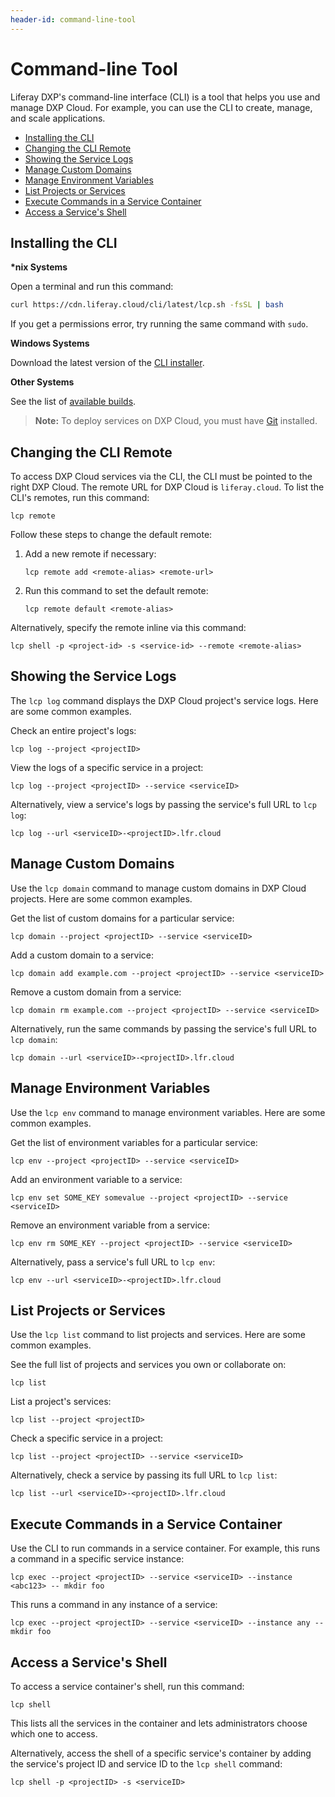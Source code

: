 ```yaml
---
header-id: command-line-tool
---
```


# Command-line Tool

Liferay DXP's command-line interface (CLI) is a tool that helps you use and 
manage DXP Cloud. For example, you can use the CLI to create, manage, and scale 
applications. 

* [Installing the CLI](#installing-the-cli)
* [Changing the CLI Remote](#changing-the-cli-remote)
* [Showing the Service Logs](#showing-the-service-logs)
* [Manage Custom Domains](#manage-custom-domains)
* [Manage Environment Variables](#manage-environment-variables)
* [List Projects or Services](#list-projects-or-services)
* [Execute Commands in a Service Container](#execute-commands-in-a-service-container)
* [Access a Service's Shell](#access-a-services-shell)

## Installing the CLI

**\*nix Systems**

Open a terminal and run this command: 

```bash
curl https://cdn.liferay.cloud/cli/latest/lcp.sh -fsSL | bash
```

If you get a permissions error, try running the same command with `sudo`. 

**Windows Systems**

Download the latest version of the 
[CLI installer](https://cdn.liferay.cloud/cli/latest/lcp-installer-windows-amd64.msi). 

**Other Systems**

See the list of 
[available builds](https://dl.equinox.io/wedeploy/lcp/stable).

> **Note:** To deploy services on DXP Cloud, you must have 
> [Git](https://git-scm.com/) 
> installed. 

## Changing the CLI Remote

To access DXP Cloud services via the CLI, the CLI must be pointed to the right 
DXP Cloud. The remote URL for DXP Cloud is `liferay.cloud`. To list the CLI's 
remotes, run this command: 

```shell
lcp remote
```

Follow these steps to change the default remote: 

1. Add a new remote if necessary: 

    ```shell
    lcp remote add <remote-alias> <remote-url>
    ```

1. Run this command to set the default remote: 

    ```shell
    lcp remote default <remote-alias>
    ```

Alternatively, specify the remote inline via this command: 

```shell
lcp shell -p <project-id> -s <service-id> --remote <remote-alias>
```

## Showing the Service Logs

The `lcp log` command displays the DXP Cloud project's service logs. Here are 
some common examples. 

Check an entire project's logs: 

```shell
lcp log --project <projectID>
```

View the logs of a specific service in a project: 

```shell
lcp log --project <projectID> --service <serviceID>
```

Alternatively, view a service's logs by passing the service's full URL to 
`lcp log`: 

```shell
lcp log --url <serviceID>-<projectID>.lfr.cloud
```

## Manage Custom Domains

Use the `lcp domain` command to manage custom domains in DXP Cloud projects. 
Here are some common examples. 

Get the list of custom domains for a particular service: 

```shell
lcp domain --project <projectID> --service <serviceID>
```

Add a custom domain to a service: 

```shell
lcp domain add example.com --project <projectID> --service <serviceID>
```

Remove a custom domain from a service:

```shell
lcp domain rm example.com --project <projectID> --service <serviceID>
```

Alternatively, run the same commands by passing the service's full URL to 
`lcp domain`: 

```shell
lcp domain --url <serviceID>-<projectID>.lfr.cloud
```

## Manage Environment Variables

Use the `lcp env` command to manage environment variables. Here are some common 
examples. 

Get the list of environment variables for a particular service: 

```shell
lcp env --project <projectID> --service <serviceID>
```

Add an environment variable to a service: 

```shell
lcp env set SOME_KEY somevalue --project <projectID> --service <serviceID>
```

Remove an environment variable from a service: 

```shell
lcp env rm SOME_KEY --project <projectID> --service <serviceID>
```

Alternatively, pass a service's full URL to `lcp env`: 

```shell
lcp env --url <serviceID>-<projectID>.lfr.cloud
```

## List Projects or Services

Use the `lcp list` command to list projects and services. Here are some common 
examples. 

See the full list of projects and services you own or collaborate on: 

```shell
lcp list
```

List a project's services: 

```shell
lcp list --project <projectID>
```

Check a specific service in a project: 

```shell
lcp list --project <projectID> --service <serviceID>
```

Alternatively, check a service by passing its full URL to `lcp list`: 

```shell
lcp list --url <serviceID>-<projectID>.lfr.cloud
```

## Execute Commands in a Service Container

Use the CLI to run commands in a service container. For example, this runs a 
command in a specific service instance: 

```shell
lcp exec --project <projectID> --service <serviceID> --instance <abc123> -- mkdir foo
```

This runs a command in any instance of a service: 

```shell
lcp exec --project <projectID> --service <serviceID> --instance any -- mkdir foo
```

## Access a Service's Shell

To access a service container's shell, run this command: 

```shell
lcp shell
```

This lists all the services in the container and lets administrators choose 
which one to access. 

Alternatively, access the shell of a specific service's container by adding the 
service's project ID and service ID to the `lcp shell` command: 

```shell
lcp shell -p <projectID> -s <serviceID>
```
